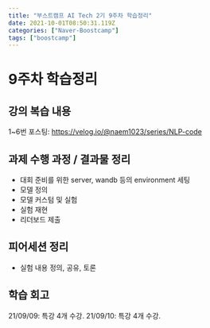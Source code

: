 ```yaml
---
title: "부스트캠프 AI Tech 2기 9주차 학습정리"
date: 2021-10-01T08:50:31.119Z
categories: ["Naver-Boostcamp"]
tags: ["boostcamp"]
---
```

# 9주차 학습정리
## 강의 복습 내용
1~6번 포스팅: https://velog.io/@naem1023/series/NLP-code


## 과제 수행 과정 / 결과물 정리
- 대회 준비를 위한 server, wandb 등의 environment 세팅
- 모델 정의
- 모델 커스텀 및 실험
- 실험 재현
- 리더보드 제출


## 피어세션 정리
- 실험 내용 정의, 공유, 토론


## 학습 회고

21/09/09: 특강 4개 수강.
21/09/10: 특강 4개 수강.


